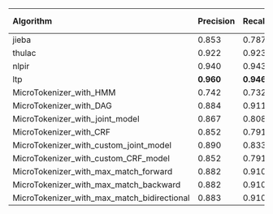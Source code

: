 | Algorithm                                   | Precision   | Recall    | F1-measure   |
|:--------------------------------------------|:------------|:----------|:-------------|
| jieba                                       | 0.853       | 0.787     | 0.818        |
| thulac                                      | 0.922       | 0.923     | 0.923        |
| nlpir                                       | 0.940       | 0.943     | 0.941        |
| ltp                                         | **0.960**   | **0.946** | **0.953**    |
| MicroTokenizer_with_HMM                     | 0.742       | 0.732     | 0.737        |
| MicroTokenizer_with_DAG                     | 0.884       | 0.911     | 0.897        |
| MicroTokenizer_with_joint_model             | 0.867       | 0.808     | 0.837        |
| MicroTokenizer_with_CRF                     | 0.852       | 0.791     | 0.821        |
| MicroTokenizer_with_custom_joint_model      | 0.890       | 0.833     | 0.861        |
| MicroTokenizer_with_custom_CRF_model        | 0.852       | 0.791     | 0.821        |
| MicroTokenizer_with_max_match_forward       | 0.882       | 0.910     | 0.896        |
| MicroTokenizer_with_max_match_backward      | 0.882       | 0.910     | 0.896        |
| MicroTokenizer_with_max_match_bidirectional | 0.883       | 0.910     | 0.896        |